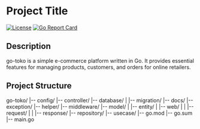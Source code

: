 # Project Title

[![License](https://img.shields.io/badge/License-MIT-blue.svg)](https://opensource.org/licenses/MIT)
[![Go Report Card](https://goreportcard.com/badge/github.com/dihanto/go-toko)](https://goreportcard.com/report/github.com/dihanto/go-toko)

## Description

go-toko is a simple e-commerce platform written in Go. It provides essential features for managing products, customers, and orders for online retailers.

## Project Structure

go-toko/
|-- config/
|-- controller/
|-- database/
|   |-- migration/
|-- docs/
|-- exception/
|-- helper/
|-- middleware/
|-- model/
|   |-- entity/
|   |-- web/
|   |   |-- request/
|   |   |-- response/
|-- repository/
|-- usecase/
|-- go.mod
|-- go.sum
|-- main.go

